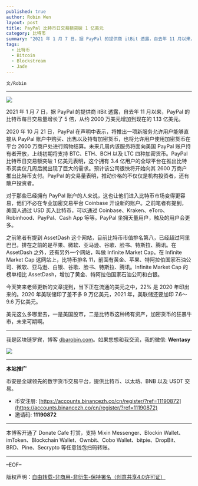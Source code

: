 ```yaml
---
published: true
author: Robin Wen
layout: post
title: PayPal 比特币日交易额突破 1 亿美元
category: 比特币
summary: "2021 年 1 月 7 日，据 PayPal 的提供商 itBit 透露，自去年 11 月以来，PayPal 的比特币每日交易量增长了 5 倍，从约 2000 万美元增加到现在的 1.13 亿美元。今天笑来老师更新的文章提到，当下正在流通的美元之中，22% 是 2020 年印出来的。2020 年美联储印了差不多 9 万亿美元，2021 年，美联储还要加印 7.6～9.6 万亿美元。美元这么多哪里去，一是美国股市，而是比特币这种稀有资产，加密货币的狂暴牛市，未来可期啊。"
tags:
  - 比特币
  - Bitcoin
  - Blockstream
  - Jade
---
```


`文/Robin`

***

![](https://cdn.dbarobin.com/lo0678n.png)

2021 年 1 月 7 日，据 PayPal 的提供商 itBit 透露，自去年 11 月以来，PayPal 的比特币每日交易量增长了 5 倍，从约 2000 万美元增加到现在的 1.13 亿美元。

2020 年 10 月 21 日，PayPal 在声明中表示，将推出一项新服务允许用户能够直接从 PayPal 账户中购买、出售以及持有加密货币，也将允许用户使用加密货币在平台 2600 万商户处进行购物结算。未来几周内该服务将面向美国 PayPal 账户持有者开放，上线初期将支持 BTC、ETH、BCH 以及 LTC 四种加密货币。PayPal 比特币日交易额突破 1 亿美元表明，这个拥有 3.4 亿用户的全球平台在推出比特币买卖仅几周后就出现了巨大的需求。预计该公司很快将开始向其 2600 万商户推出比特币支付。PayPal 的交易量表明，推动价格的不仅仅是机构投资者，还有散户投资者。

对于那些已经拥有 PayPal 账户的人来说，这也让他们进入比特币市场变得更容易，他们不必在专业加密交易平台 Coinbase 开设新的账户。之前笔者有提到，美国人通过 USD 买入比特币，可以通过 Coinbase、Kraken、eToro、Robinhood、PayPal、Cash App 等等。PayPal 坐拥天量用户，触及的用户会更多。

之前笔者有提到 AssetDash 这个网站，目前比特币市值排名第八，已经超过阿里巴巴，排在之前的是苹果、微软、亚马逊、谷歌、脸书、特斯拉、腾讯。在 AssetDash 之外，还有另外一个网站，叫做 Infinite Market Cap。在 Infinite Market Cap 这网站上，比特币排名 11，前面有黄金、苹果、特阿拉伯国家石油公司、微软、亚马逊、白银、谷歌、脸书、特斯拉、腾讯。Infinite Market Cap 的榜单相比 AssetDash，增加了黄金、特阿拉伯国家石油公司和白银。

今天笑来老师更新的文章提到，当下正在流通的美元之中，22% 是 2020 年印出来的。2020 年美联储印了差不多 9 万亿美元，2021 年，美联储还要加印 7.6～9.6 万亿美元。

美元这么多哪里去，一是美国股市，二是比特币这种稀有资产，加密货币的狂暴牛市，未来可期啊。

***

我是区块链罗宾，博客 [dbarobin.com](https://dbarobin.com/)。如果您想和我交流，我的微信: **Wentasy**

![](https://cdn.dbarobin.com/v4yywe2.png)

***

**本站推广**

币安是全球领先的数字货币交易平台，提供比特币、以太坊、BNB 以及 USDT 交易。

* 币安注册: [https://accounts.binancezh.co/cn/register/?ref=11190872](https://accounts.binancezh.co/cn/register/?ref=11190872)
* 邀请码: **11190872**

***

本博客开通了 Donate Cafe 打赏，支持 Mixin Messenger、Blockin Wallet、imToken、Blockchain Wallet、Ownbit、Cobo Wallet、bitpie、DropBit、BRD、Pine、Secrypto 等任意钱包扫码转账。

<center>
    <div class="--donate-button"
         data-button-id="f8b9df0d-af9a-460d-8258-d3f435445075"
    ></div>
</center>

***

–EOF–

版权声明：[自由转载-非商用-非衍生-保持署名（创意共享4.0许可证）](http://creativecommons.org/licenses/by-nc-nd/4.0/deed.zh)